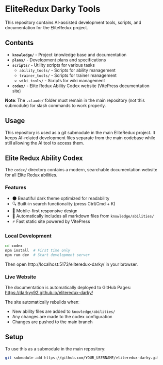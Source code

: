 # EliteRedux Darky Tools

This repository contains AI-assisted development tools, scripts, and documentation for the EliteRedux project.

## Contents

- **`knowledge/`** - Project knowledge base and documentation
- **`plans/`** - Development plans and specifications
- **`scripts/`** - Utility scripts for various tasks
  - `ability_tools/` - Scripts for ability management
  - `trainer_tools/` - Scripts for trainer management
  - `wiki_tools/` - Scripts for wiki management
- **`codex/`** - Elite Redux Ability Codex website (VitePress documentation site)

**Note**: The `.claude/` folder must remain in the main repository (not this submodule) for slash commands to work properly.

## Usage

This repository is used as a git submodule in the main EliteRedux project. It keeps AI-related development files separate from the main codebase while still allowing the AI tool to access them.

## Elite Redux Ability Codex

The `codex/` directory contains a modern, searchable documentation website for all Elite Redux abilities.

### Features
- 🌑 Beautiful dark theme optimized for readability
- 🔍 Built-in search functionality (press Ctrl/Cmd + K)
- 📱 Mobile-first responsive design
- 🔄 Automatically includes all markdown files from `knowledge/abilities/`
- ⚡ Fast static site powered by VitePress

### Local Development
```bash
cd codex
npm install  # First time only
npm run dev  # Start development server
```
Then open http://localhost:5173/eliteredux-darky/ in your browser.

### Live Website
The documentation is automatically deployed to GitHub Pages:
https://darkyy92.github.io/eliteredux-darky/

The site automatically rebuilds when:
- New ability files are added to `knowledge/abilities/`
- Any changes are made to the codex configuration
- Changes are pushed to the main branch

## Setup

To use this as a submodule in the main repository:

```bash
git submodule add https://github.com/YOUR_USERNAME/eliteredux-darky.git eliteredux-darky
```